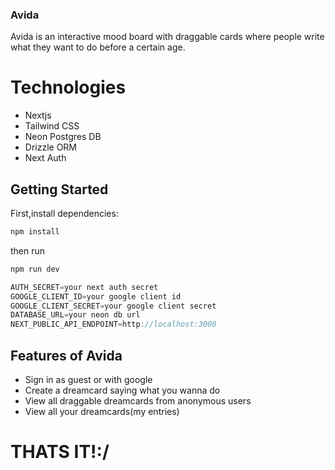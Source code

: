 ### Avida
Avida is an interactive mood board with draggable cards where people write what they want to do before a certain age.

# Technologies
- Nextjs
- Tailwind CSS
- Neon Postgres DB
- Drizzle ORM
- Next Auth

## Getting Started

First,install dependencies:
```bash
npm install
```

then run

```bash
npm run dev
```

```ts .env.local 
AUTH_SECRET=your next auth secret
GOOGLE_CLIENT_ID=your google client id
GOOGLE_CLIENT_SECRET=your google client secret
DATABASE_URL=your neon db url
NEXT_PUBLIC_API_ENDPOINT=http://localhost:3000

```

## Features of Avida
- Sign in as guest or with google
- Create a dreamcard saying what you wanna do 
- View all draggable dreamcards from anonymous users
- View all your dreamcards(my entries)

# THATS IT!:/